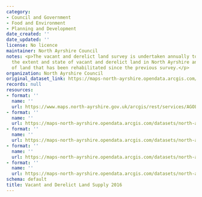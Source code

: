 ```yaml
---
category:
- Council and Government
- Food and Environment
- Planning and Development
date_created: ''
date_updated: ''
license: No licence
maintainer: North Ayrshire Council
notes: <p>The vacant and derelict land survey is undertaken annually to establish
  the extent and state of vacant and derelict land in North Ayrshire and the amount
  of land that has been rehabilitated since the previous survey.</p>
organization: North Ayrshire Council
original_dataset_link: https://maps-north-ayrshire.opendata.arcgis.com/maps/north-ayrshire::vacant-and-derelict-land-supply-2016
records: null
resources:
- format: ''
  name: ''
  url: https://www.maps.north-ayrshire.gov.uk/arcgis/rest/services/AGOL/Open_Data_Portal2/MapServer/12
- format: ''
  name: ''
  url: https://maps-north-ayrshire.opendata.arcgis.com/datasets/north-ayrshire::vacant-and-derelict-land-supply-2016.geojson?outSR=%7B%22latestWkid%22%3A27700%2C%22wkid%22%3A27700%7D
- format: ''
  name: ''
  url: https://maps-north-ayrshire.opendata.arcgis.com/datasets/north-ayrshire::vacant-and-derelict-land-supply-2016.csv?outSR=%7B%22latestWkid%22%3A27700%2C%22wkid%22%3A27700%7D
- format: ''
  name: ''
  url: https://maps-north-ayrshire.opendata.arcgis.com/datasets/north-ayrshire::vacant-and-derelict-land-supply-2016.kml?outSR=%7B%22latestWkid%22%3A27700%2C%22wkid%22%3A27700%7D
- format: ''
  name: ''
  url: https://maps-north-ayrshire.opendata.arcgis.com/datasets/north-ayrshire::vacant-and-derelict-land-supply-2016.zip?outSR=%7B%22latestWkid%22%3A27700%2C%22wkid%22%3A27700%7D
schema: default
title: Vacant and Derelict Land Supply 2016
---
```

